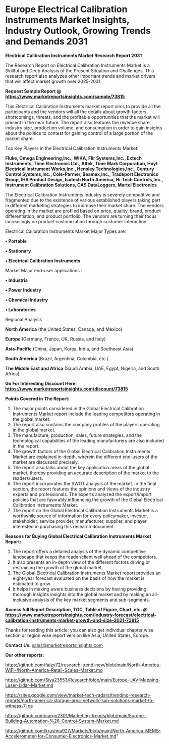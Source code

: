  # Europe Electrical Calibration Instruments Market Insights, Industry Outlook, Growing Trends and Demands 2031

<strong>Electrical Calibration Instruments Market Research Report 2031</strong>

The Research Report on Electrical Calibration Instruments Market is a Skillful and Deep Analysis of the Present Situation and Challenges. This research report also analyzes other important trends and market drivers that will affect market growth over 2025-2031.

<strong>Request Sample Report @ <a href=https://www.marketreportsinsights.com/sample/73815>https://www.marketreportsinsights.com/sample/73815</a></strong>

This Electrical Calibration Instruments market report aims to provide all the participants and the vendors will all the details about growth factors, shortcomings, threats, and the profitable opportunities that the market will present in the near future. The report also features the revenue share, industry size, production volume, and consumption in order to gain insights about the politics to contest for gaining control of a large portion of the market share.

Top Key Players in the Electrical Calibration Instruments Market:

<strong>Fluke, Omega Engineering,Inc., WIKA, Flir Systems,Inc., Extech Instruments, Time Electronics Ltd., Altek, Time Mark Corporation, Hoyt Electrical Instrument Works,Inc., Hensley Technologies,Inc., Century Control Systems,Inc., Cole-Parmer, Beamex,Inc., Tradeport Electronics Group, IHS Product Design, Isotech North America, Hi-Tech Controls,Inc., Instrument Calibration Solutions, CAS DataLoggers, Martel Electronics</strong>

The Electrical Calibration Instruments Industry is severely competitive and fragmented due to the existence of various established players taking part in different marketing strategies to increase their market share. The vendors operating in the market are profiled based on price, quality, brand, product differentiation, and product portfolio. The vendors are turning their focus increasingly on product customization through customer interaction.

Electrical Calibration Instruments Market Major Types are:

<strong>• Portable

• Stationary

• Electrical Calibration Instruments</strong>

Market Major end-user applications :

<strong>• Industria

• Power Industry

• Chemical Industry

• Laboratories</strong>

Regional Analysis

</u><strong><b>North America</b></strong> (the United States, Canada, and Mexico)

<strong><b>Europe </b></strong>(Germany, France, UK, Russia, and Italy)

<strong><b>Asia-Pacific</b></strong> (China, Japan, Korea, India, and Southeast Asia)

<strong><b>South America</b></strong> (Brazil, Argentina, Colombia, etc.)

<strong><b>The Middle East and Africa</b></strong> (Saudi Arabia, UAE, Egypt, Nigeria, and South Africa)

<strong>Go For Interesting Discount Here: <a href=https://www.marketreportsinsights.com/discount/73815>https://www.marketreportsinsights.com/discount/73815</a></strong>

<strong>Points Covered in The Report:</strong>
<ol>
  <li>The major points considered in the Global Electrical Calibration Instruments Market report include the leading competitors operating in the global market.</li>
  <li>The report also contains the company profiles of the players operating in the global market.</li>
  <li>The manufacture, production, sales, future strategies, and the technological capabilities of the leading manufacturers are also included in the report.</li>
  <li>The growth factors of the Global Electrical Calibration Instruments Market are explained in-depth, wherein the different end-users of the market are discussed precisely.</li>
  <li>The report also talks about the key application areas of the global market, thereby providing an accurate description of the market to the readers/users.</li>
  <li>The report incorporates the SWOT analysis of the market. In the final section, the report features the opinions and views of the industry experts and professionals. The experts analyzed the export/import policies that are favorably influencing the growth of the Global Electrical Calibration Instruments Market.</li>
  <li>The report on the Global Electrical Calibration Instruments Market is a worthwhile source of information for every policymaker, investor, stakeholder, service provider, manufacturer, supplier, and player interested in purchasing this research document.</li>
</ol>
<strong>Reasons for Buying Global Electrical Calibration Instruments Market Report:</strong>

<ol>
  <li>The report offers a detailed analysis of the dynamic competitive landscape that keeps the reader/client well ahead of the competitors.</li>
  <li>It also presents an in-depth view of the different factors driving or restraining the growth of the global market.</li>
  <li>The Global Electrical Calibration Instruments Market report provides an eight-year forecast evaluated on the basis of how the market is estimated to grow.</li>
  <li>It helps in making aware business decisions by having providing thorough insights insights into the global market and by making an all-inclusive analysis of the key market segments and sub-segments.</li>
</ol>
<strong>Access full Report Description, TOC, Table of Figure, Chart, etc. @ <a href=https://www.marketreportsinsights.com/industry-forecast/electrical-calibration-instruments-market-growth-and-size-2021-73815>https://www.marketreportsinsights.com/industry-forecast/electrical-calibration-instruments-market-growth-and-size-2021-73815</a></strong>


Thanks for reading this article; you can also get individual chapter wise section or region wise report version like Asia, United States, Europe.

<strong>Contact Us:</strong>
sales@marketreportsinsights.com

<strong>Our other reports:</strong>

<a href=https://github.com/faizy72/research-trend-new/blob/main/North-America-WiFi-/North-America-Retail-Scales-Market.md>https://github.com/faizy72/research-trend-new/blob/main/North-America-WiFi-/North-America-Retail-Scales-Market.md</a>

<a href=https://github.com/Siya23553/Research/blob/main/Europe-UAV-Mapping-Laser-Lidar-Market.md>https://github.com/Siya23553/Research/blob/main/Europe-UAV-Mapping-Laser-Lidar-Market.md</a>

<a href=https://sites.google.com/view/market-tech-radars/trending-research-reports/north-america-storage-area-network-san-solutions-market-to-witness-7-ca>https://sites.google.com/view/market-tech-radars/trending-research-reports/north-america-storage-area-network-san-solutions-market-to-witness-7-ca</a>

<a href=https://github.com/cargo2301/Marketing-trends/blob/main/Europe-Building-Automation-%26-Control-System-Market.md>https://github.com/cargo2301/Marketing-trends/blob/main/Europe-Building-Automation-%26-Control-System-Market.md</a>

<a href=https://github.com/krushna927/Markets/blob/main/North-America-MEMS-Accelerometer-for-Consumer-Electronics-Market.md>https://github.com/krushna927/Markets/blob/main/North-America-MEMS-Accelerometer-for-Consumer-Electronics-Market.md</a>"
